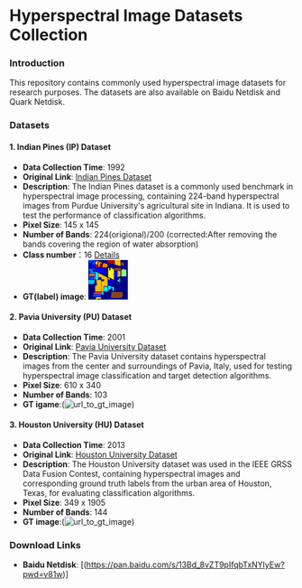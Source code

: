 # Hyperspectral Image Datasets Collection

### Introduction
This repository contains commonly used hyperspectral image datasets for research purposes. The datasets are also available on Baidu Netdisk and Quark Netdisk.

### Datasets
#### 1. Indian Pines (IP) Dataset
- **Data Collection Time**: 1992
- **Original Link**: [Indian Pines Dataset](http://www.ehu.eus/ccwintco/index.php?title=Hyperspectral_Remote_Sensing_Scenes#Indian_Pines)
- **Description**: The Indian Pines dataset is a commonly used benchmark in hyperspectral image processing, containing 224-band hyperspectral images from Purdue University's agricultural site in Indiana. It is used to test the performance of classification algorithms.
- **Pixel Size**: 145 x 145
- **Number of Bands**: 224(origional)/200 (corrected:After removing the bands covering the region of water absorption)
- **Class number**：16 [Details](data/Indian_Pines/details.md)
- **GT(label) image**: ![Ground Truth Image](data/Indian_Pines/gt.png)

#### 2. Pavia University (PU) Dataset
- **Data Collection Time**: 2001
- **Original Link**: [Pavia University Dataset](http://www.ehu.eus/ccwintco/index.php?title=Hyperspectral_Remote_Sensing_Scenes#Pavia_University)
- **Description**: The Pavia University dataset contains hyperspectral images from the center and surroundings of Pavia, Italy, used for testing hyperspectral image classification and target detection algorithms.
- **Pixel Size**: 610 x 340
- **Number of Bands**: 103
- **GT igame**:(![url_to_gt_image](https://www.ehu.eus/ccwintco/uploads/thumb/e/e8/PaviaU_gt.png/300px-PaviaU_gt.png))

#### 3. Houston University (HU) Dataset
- **Data Collection Time**: 2013
- **Original Link**: [Houston University Dataset](https://hyperspectral.ee.uh.edu/?page_id=459)
- **Description**: The Houston University dataset was used in the IEEE GRSS Data Fusion Contest, containing hyperspectral images and corresponding ground truth labels from the urban area of Houston, Texas, for evaluating classification algorithms.
- **Pixel Size**: 349 x 1905
- **Number of Bands**: 144
- **GT image**:(![url_to_gt_image](https://production-media.paperswithcode.com/datasets/Screen_Shot_2021-01-27_at_9.46.45_PM.png))

### Download Links
- **Baidu Netdisk**: [(https://pan.baidu.com/s/13Bd_8vZT9pIfqbTxNYlyEw?pwd=v81w)]
